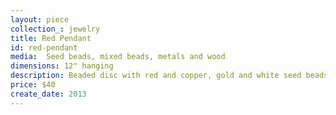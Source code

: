 ```yaml
---
layout: piece
collection_: jewelry
title: Red Pendant
id: red-pendant
media:  Seed beads, mixed beads, metals and wood
dimensions: 12" hanging
description: Beaded disc with red and copper, gold and white seed beads and mini seed beads plus one jewel with red, gold and metal beads, and antique design button clasp.
price: $40
create_date: 2013
---
```

